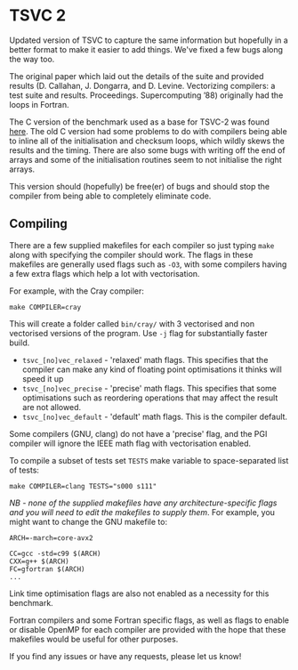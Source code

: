 # TSVC 2

Updated version of TSVC to capture the same information but hopefully in a better format to make it easier to add things. We've fixed a few bugs along the way too.

The original paper which laid out the details of the suite and provided results (D. Callahan, J. Dongarra, and D. Levine. Vectorizing compilers: a test suite and results. Proceedings. Supercomputing ’88) originally had the loops in Fortran.

The C version of the benchmark used as a base for TSVC-2 was found [here](http://polaris.cs.uiuc.edu/~maleki1/TSVC.tar.gz). The old C version had some problems to do with compilers being able to inline all of the initialisation and checksum loops, which wildly skews the results and the timing. There are also some bugs with writing off the end of arrays and some of the initialisation routines seem to not initialise the right arrays. 

This version should (hopefully) be free(er) of bugs and should stop the compiler from being able to completely eliminate code.

## Compiling

There are a few supplied makefiles for each compiler so just typing `make` along with specifying the compiler should work. The flags in these makefiles are generally used flags such as `-O3`, with some compilers having a few extra flags which help a lot with vectorisation.

For example, with the Cray compiler:

    make COMPILER=cray

This will create a folder called `bin/cray/` with 3 vectorised and non vectorised versions of the program. Use `-j` flag for substantially faster build.

+ `tsvc_[no]vec_relaxed` - 'relaxed' math flags. This specifies that the compiler can make any kind of floating point optimisations it thinks will speed it up
+ `tsvc_[no]vec_precise` - 'precise' math flags. This specifies that some optimisations such as reordering operations that may affect the result are not allowed.
+ `tsvc_[no]vec_default` - 'default' math flags. This is the compiler default.

Some compilers (GNU, clang) do not have a 'precise' flag, and the PGI compiler will ignore the IEEE math flag with vectorisation enabled.

To compile a subset of tests set `TESTS` make variable to space-separated list of tests:

    make COMPILER=clang TESTS="s000 s111"

*NB - none of the supplied makefiles have any architecture-specific flags and you will need to edit the makefiles to supply them*. For example, you might want to change the GNU makefile to:

    ARCH=-march=core-avx2

    CC=gcc -std=c99 $(ARCH)
    CXX=g++ $(ARCH)
    FC=gfortran $(ARCH)
    ...

Link time optimisation flags are also not enabled as a necessity for this benchmark.

Fortran compilers and some Fortran specific flags, as well as flags to enable or disable OpenMP for each compiler are provided with the hope that these makefiles would be useful for other purposes.

If you find any issues or have any requests, please let us know!
